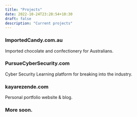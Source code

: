 ```yaml
---
title: "Projects"
date: 2022-10-24T23:28:54+10:30
draft: false
description: "Current projects"
---
```


<h3>ImportedCandy.com.au</h3>
Imported chocolate and confectionery for Australians. 
<bl></bl>

<h3>PursueCyberSecurity.com</h3>
Cyber Security Learning platform for breaking into the industry.
<bl></bl>

<h3>kayarezende.com</h3>
Personal portfolio website & blog. 
<bl></bl>

<h3>More soon.</h3>

